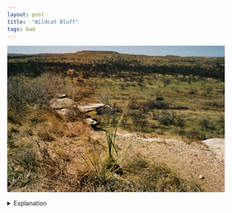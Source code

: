```yaml
---
layout: post
title:  "Wildcat Bluff"
tags: bad
---
```


![Wildcat Bluff](/assets/images/2022-04/wildcat-bluff/2022-04-10-wildcat-bluff-1.jpg)

<details>
    <summary>Explanation</summary>

    If you're looking at the tags for this picture, you'll notice the tag "bad". On occasion, I like to take pictures even though I know they won't work as well as I'd like. Part of this is to remind myself of what I could have done. Other times, I'm not totally sure if it'll work but decide it's worth doing anyways. This picture is the former, though there are still some things to think about here and any picture labelled "bad" should be something I take as a learning or a way to remember why I couldn't do what I wanted. Administration note: all "bad" pictures will only have the "bad" tag and no other tags.<br><br>

    Let's start with the background for how the shot came to be. This picture was taken in Amarillo at Wildcat Bluff. Wildcat Bluff is a relatively large nature area out towards the western outskirts of Amarillo. The weather this year in the area has been pretty dry and so even though Wildcat Bluff is occasionally a center for wildflowers in the Texas Panhandle, this year it ended up being quite a dry and almost barren environment instead. There are a reasonable set of trails and overall, it's a nice quiet place to spend a couple hours to relax.<br><br>

    Although the nature center itself was closed when I visited (Sunday morning), there isn't really anything stopping you from going and walking the trails anyways. That said, I would say it's worth donating even if they aren't open, natural areas are always worth preserving and I donated the normal amount for a visit later that night.<br><br>

    Anyways, I started off at the nature center and started walking down the lower bluff trail. I got a bit lost, turned around and went up towards the top of the bluff. One thing to note is that the nature center is situated right next to a high speed throughway and it's actually quite loud. However, by the time you reach the top of the bluff, the road noise fades away and it becomes pretty quiet and serene. If anyone's wondering about the "windmill" it's an old windmill that I did end up taking a picture of, stay tuned for the roll if that's interesting. There are also some cows by the windmill which is quite fun though I didn't take any pictures of them with film.<br><br>

    Now, let's talk about this picture. This picture was taken at the top of the bluff overlooking the lower bluff trail. Now why do I think this is a bad picture? Well for one, it's a bit too busy. What should one focus on when looking at it? What's important? Is it the grass or trees? What about that rock formation? Be honest, did you see the small park bench in the middle of the picture?<br><br>

    For this picture, I actually was really quite enamored by the spot. I knew that should certain conditions happen, this could be a really cool spot to take a picture. However, I also knew that given my particular constraints, I was never going to get the type of picture I wanted to take. The qualities that enamored me were that there's that small rock formation overlooking that park bench. However, what are the constraints I had?<br><br>

    For one, I was traveling alone. I wasn't about to wait for someone to randomly sit on that park bench, which would create a point in the frame to perhaps focus on. Two, I was shooting wide angle, 28mm. I had recently gotten the lens and was trying it out. I also don't have a telephoto lens for this camera yet. By shooting wide, I ended up elongating the distance between the rock formation and the park bench even further. Three, that shrub thing (I think it might be a species of yucca) in the foreground is likely to get in the way.<br><br>

    So, given that, what would I do differently with another chance? Well, I'd probably try to visit with someone else or try to accost someone to go sit on that park bench. I'd also shoot significantly telephoto, probably around 200mm+. This would of course change my position and may actually not be feasible given the trails. There's also the matter of the color in this picture. For some reason, in this picture, and some others, there's a band a bit to the left side that's discolored, in this picture it's overly yellow. It's not super obvious, but it's enough to catch my attention and I'll have to pay attention to it going forward.<br><br>

    All said though, I don't regret taking this picture. While it's not a successful picture to me and based off an altogether flawed image, it's one that reminds me to come back and perhaps try with different circumstances. One of my goals is to take pictures that help others experience my memories, hopefully without all this explanation I'm doing for each picture. To me, a bad picture is unable to tell a complete story. While it may properly express a memory, that memory can only be remembered by the picture taker/picture subject. There's nothing wrong with simply taking pictures to remember things, but it's hard to remember and express less tangible things meaningfully in snapshot type pictures. Part of why I'm doing all of this is to help me remember parts of my life. But I find that images can often be insufficient. How do you express solitude in an image? Unease? Excitement? These are the types of intangible things I'm often trying to chase when thinking of images and taking pictures and bad pictures simply can't do these things.<br><br>

    One last note, this picture was taken on Portra 160 film and I still need to remember to write down all my settings because I honestly don't remember now.
</details>
